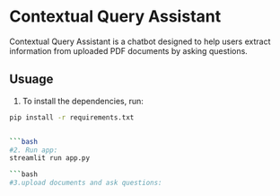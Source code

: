 # Contextual Query Assistant

Contextual Query Assistant is a chatbot designed to help users extract information from uploaded PDF documents by asking questions.

## Usuage

1. To install the dependencies, run:

```bash
pip install -r requirements.txt


```bash
#2. Run app:
streamlit run app.py

```bash
#3.upload documents and ask questions:

